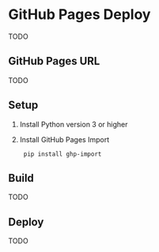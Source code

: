 # GitHub Pages Deploy

TODO

## GitHub Pages URL

TODO

## Setup

1. Install Python version 3 or higher
1. Install GitHub Pages Import

        pip install ghp-import

## Build

TODO

## Deploy

TODO
